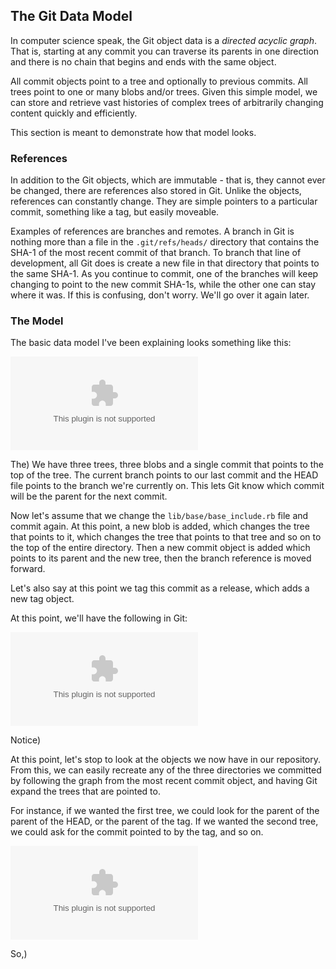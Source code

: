 <!--
SPDX-FileCopyrightText: 2008 Geoffrey Grosenbach <boss@topfunky.com>
SPDX-FileCopyrightText: 2008 Scott Chacon <schacon@gmail.com>

SPDX-License-Identifier: CC-BY-SA-3.0
-->

## The Git Data Model

In computer science speak, the Git object data is a *directed acyclic graph*. That is, starting at any commit you can traverse its parents in one direction and there is no chain that begins and ends with the same object.

All commit objects point to a tree and optionally to previous commits. All trees point to one or many blobs and/or trees. Given this simple model, we can store and retrieve vast histories of complex trees of arbitrarily changing content quickly and efficiently.

This section is meant to demonstrate how that model looks.

### References

In addition to the Git objects, which are immutable - that is, they cannot ever be changed, there are references also stored in Git. Unlike the objects, references can constantly change. They are simple pointers to a particular commit, something like a tag, but easily moveable.

Examples of references are branches and remotes. A branch in Git is nothing more than a file in the `.git/refs/heads/` directory that contains the SHA-1 of the most recent commit of that branch. To branch that line of development, all Git does is create a new file in that directory that points to the same SHA-1. As you continue to commit, one of the branches will keep changing to point to the new commit SHA-1s, while the other one can stay where it was. If this is confusing, don't worry. We'll go over it again later.

### The Model

The basic data model I've been explaining looks something like this:

![](../artwork/vector/DAG_Model.eps)

The) We have three trees, three blobs and a single commit that points to the top of the tree. The current branch points to our last commit and the HEAD file points to the branch we're currently on. This lets Git know which commit will be the parent for the next commit.

Now let's assume that we change the `lib/base/base_include.rb` file and commit again. At this point, a new blob is added, which changes the tree that points to it, which changes the tree that points to that tree and so on to the top of the entire directory. Then a new commit object is added which points to its parent and the new tree, then the branch reference is moved forward.

Let's also say at this point we tag this commit as a release, which adds a new tag object.

At this point, we'll have the following in Git:

![](../artwork/vector/Object_DAG_Tree2.eps)

Notice)

At this point, let's stop to look at the objects we now have in our repository. From this, we can easily recreate any of the three directories we committed by following the graph from the most recent commit object, and having Git expand the trees that are pointed to.

For instance, if we wanted the first tree, we could look for the parent of the parent of the HEAD, or the parent of the tag. If we wanted the second tree, we could ask for the commit pointed to by the tag, and so on.

![](../artwork/vector/Object_DAG.eps)

So,)
